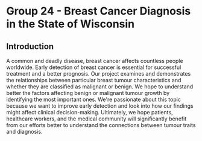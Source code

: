 # Group 24 - Breast Cancer Diagnosis in the State of Wisconsin

## Introduction

A common and deadly disease, breast cancer affects countless people worldwide. Early detection of breast cancer is essential for successful treatment and a better prognosis. Our project examines and demonstrates the relationships between particular breast tumour characteristics and whether they are classified as malignant or benign. We hope to understand better the factors affecting benign or malignant tumour growth by identifying the most important ones. We're passionate about this topic because we want to improve early detection and look into how our findings might affect clinical decision-making. Ultimately, we hope patients, healthcare workers, and the medical community will significantly benefit from our efforts better to understand the connections between tumour traits and diagnosis.
